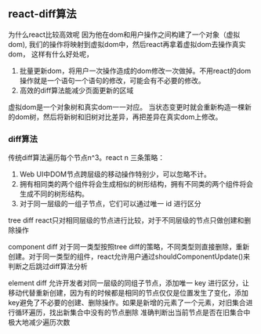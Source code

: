 ## react-diff算法

为什么react比较高效呢
因为他在dom和用户操作之间构建了一个对象（虚拟dom),
我们的操作将映射到虚拟dom中，然后react再拿着虚拟dom去操作真实dom，
这样有什么好处呢，
1. 批量更新dom，将用户一次操作造成的dom修改一次做掉。不用react的dom操作就是一个语句一个语句的修改，可能会有不必要的修改。
2. 高效的diff算法能减少页面更新的区域

虚拟dom是一个对象树和真实dom一一对应。
当状态变更时就会重新构造一棵新的dom树，然后将新树和旧树对比差异，再把差异在真实dom上修改。


### diff算法
传统diff算法遍历每个节点n^3。react n
三条策略：
1. Web UI中DOM节点跨层级的移动操作特别少，可以忽略不计。
2. 拥有相同类的两个组件将会生成相似的树形结构，拥有不同类的两个组件将会生成不同的树形结构。
3. 对于同一层级的一组子节点，它们可以通过唯一 id 进行区分

tree diff
react只对相同层级的节点进行比较，对于不同层级的节点只做创建和删除操作

component diff
对于同一类型按照tree diff的策略，不同类型则直接删除，重新创建。对于同一类型的组件，react允许用户通过shouldComponentUpdate()来判断之后跳过diff算法分析

element diff
允许开发者对同一层级的同组子节点，添加唯一 key 进行区分，让移动代替重新创建，因为有的时候都是相同的节点仅仅是位置发生了变化，添加key避免了不必要的创建、删除操作。如果是新增的元素了一个元素，对旧集合进行循环遍历，找出新集合中没有的节点删除
准确判断出当前节点是否在旧集合中
极大地减少遍历次数